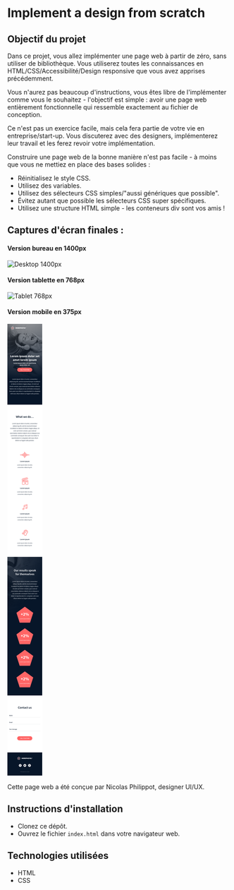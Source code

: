 # Implement a design from scratch

## Objectif du projet
Dans ce projet, vous allez implémenter une page web à partir de zéro, sans utiliser de bibliothèque. Vous utiliserez toutes les connaissances en HTML/CSS/Accessibilité/Design responsive que vous avez apprises précédemment.

Vous n'aurez pas beaucoup d'instructions, vous êtes libre de l'implémenter comme vous le souhaitez - l'objectif est simple : avoir une page web entièrement fonctionnelle qui ressemble exactement au fichier de conception.

Ce n'est pas un exercice facile, mais cela fera partie de votre vie en entreprise/start-up. Vous discuterez avec des designers, implémenterez leur travail et les ferez revoir votre implémentation.

Construire une page web de la bonne manière n'est pas facile - à moins que vous ne mettiez en place des bases solides :

- Réinitialisez le style CSS.
- Utilisez des variables.
- Utilisez des sélecteurs CSS simples/"aussi génériques que possible".
- Évitez autant que possible les sélecteurs CSS super spécifiques.
- Utilisez une structure HTML simple - les conteneurs div sont vos amis !

## Captures d'écran finales :

#### Version bureau en 1400px
![Desktop 1400px](./images/Archive/01_headphones_desktop@2x.png)

#### Version tablette en 768px
![Tablet 768px](./images/Archive/01_headphones_tablet@2x.png)

#### Version mobile en 375px
![Mobile 375px](./images/Archive/01_headphones_mobile@2x.png)

Cette page web a été conçue par Nicolas Philippot, designer UI/UX.

## Instructions d'installation
- Clonez ce dépôt.
- Ouvrez le fichier `index.html` dans votre navigateur web.

## Technologies utilisées
- HTML
- CSS